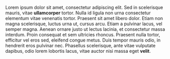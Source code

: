 Lorem ipsum dolor sit amet, consectetur adipiscing elit. Sed in scelerisque mauris, vitae **ullamcorper** tortor. Nulla id ligula non urna consectetur elementum vitae venenatis tortor. Praesent sit amet libero dolor. Etiam non magna scelerisque, luctus urna ut, cursus arcu. Etiam a pulvinar lacus, vel semper magna. Aenean ornare justo ut lectus lacinia, et consectetur massa interdum. Proin consequat et sem ultricies rhoncus. Praesent nulla tortor, efficitur vel eros sed, eleifend congue metus. Duis tempor mauris odio, in hendrerit eros pulvinar nec. Phasellus scelerisque, ante vitae vulputate dapibus, odio lorem lobortis lacus, vitae auctor nisi massa eget **velit**.